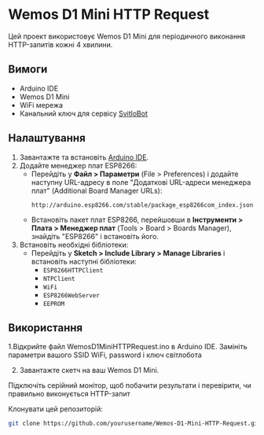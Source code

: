 # Wemos D1 Mini HTTP Request

Цей проект використовує Wemos D1 Mini для періодичного виконання HTTP-запитів кожні 4 хвилини.

## Вимоги

- Arduino IDE
- Wemos D1 Mini
- WiFi мережа
- Канальний ключ для сервісу [SvitloBot](https://api.svitlobot.in.ua)

## Налаштування

1. Завантажте та встановіть [Arduino IDE](https://www.arduino.cc/en/software).
2. Додайте менеджер плат ESP8266:
   - Перейдіть у **Файл > Параметри** (File > Preferences) і додайте наступну URL-адресу в поле "Додаткові URL-адреси менеджера плат" (Additional Board Manager URLs): 
     ```
     http://arduino.esp8266.com/stable/package_esp8266com_index.json
     ```
   - Встановіть пакет плат ESP8266, перейшовши в **Інструменти > Плата > Менеджер плат** (Tools > Board > Boards Manager), знайдіть "ESP8266" і встановіть його.
3. Встановіть необхідні бібліотеки:
   - Перейдіть у **Sketch > Include Library > Manage Libraries** і встановіть наступні бібліотеки:
     - `ESP8266HTTPClient`
     - `NTPClient`
     - `WiFi`
     - `ESP8266WebServer`
     - `EEPROM`

## Використання

1.Відкрийте файл WemosD1MiniHTTPRequest.ino в Arduino IDE. Замініть параметри вашого SSID WiFi, password і ключ світлобота

2. Завантажте скетч на ваш Wemos D1 Mini.

Підключіть серійний монітор, щоб побачити результати і перевірити, чи правильно виконується HTTP-запит

 
 Клонувати цей репозиторій:
   ```sh
   git clone https://github.com/yourusername/Wemos-D1-Mini-HTTP-Request.git
